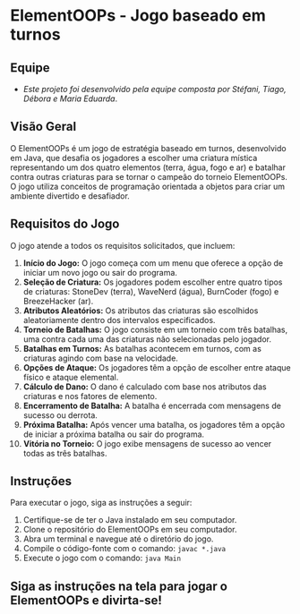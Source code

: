 # ElementOOPs - Jogo baseado em turnos

## Equipe
- *Este projeto foi desenvolvido pela equipe composta por Stéfani, Tiago, Débora e Maria Eduarda*.


## Visão Geral
O ElementOOPs é um jogo de estratégia baseado em turnos, desenvolvido em Java, que desafia os jogadores a escolher uma criatura mística representando um dos quatro elementos (terra, água, fogo e ar) e batalhar contra outras criaturas para se tornar o campeão do torneio ElementOOPs. O jogo utiliza conceitos de programação orientada a objetos para criar um ambiente divertido e desafiador.

## Requisitos do Jogo
O jogo atende a todos os requisitos solicitados, que incluem:

1. **Início do Jogo:** O jogo começa com um menu que oferece a opção de iniciar um novo jogo ou sair do programa.
2. **Seleção de Criatura:** Os jogadores podem escolher entre quatro tipos de criaturas: StoneDev (terra), WaveNerd (água), BurnCoder (fogo) e BreezeHacker (ar).
3. **Atributos Aleatórios:** Os atributos das criaturas são escolhidos aleatoriamente dentro dos intervalos especificados.
4. **Torneio de Batalhas:** O jogo consiste em um torneio com três batalhas, uma contra cada uma das criaturas não selecionadas pelo jogador.
5. **Batalhas em Turnos:** As batalhas acontecem em turnos, com as criaturas agindo com base na velocidade.
6. **Opções de Ataque:** Os jogadores têm a opção de escolher entre ataque físico e ataque elemental.
7. **Cálculo de Dano:** O dano é calculado com base nos atributos das criaturas e nos fatores de elemento.
8. **Encerramento de Batalha:** A batalha é encerrada com mensagens de sucesso ou derrota.
9. **Próxima Batalha:** Após vencer uma batalha, os jogadores têm a opção de iniciar a próxima batalha ou sair do programa.
10. **Vitória no Torneio:** O jogo exibe mensagens de sucesso ao vencer todas as três batalhas.

## Instruções
Para executar o jogo, siga as instruções a seguir:
1. Certifique-se de ter o Java instalado em seu computador.
2. Clone o repositório do ElementOOPs em seu computador.
3. Abra um terminal e navegue até o diretório do jogo.
4. Compile o código-fonte com o comando: `javac *.java`
5. Execute o jogo com o comando: `java Main`

## Siga as instruções na tela para jogar o ElementOOPs e divirta-se!
